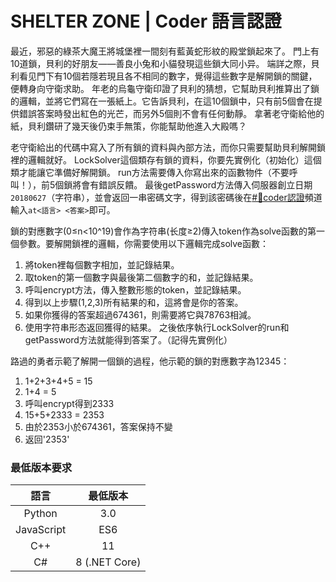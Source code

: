 # SHELTER ZONE | Coder 語言認證

最近，邪惡的綠茶大魔王將城堡裡一間刻有藍黃蛇形紋的殿堂鎖起來了。
門上有10道鎖，貝利的好朋友——善良小兔和小貓發現這些鎖大同小异。
端詳之際，貝利看见門下有10個若隱若現且各不相同的數字，覺得這些數字是解開鎖的關鍵，便轉身向守衛求助。
年老的烏龜守衛印證了貝利的猜想，它幫助貝利推算出了鎖的邏輯，並將它們寫在一張紙上。它告訴貝利，在這10個鎖中，只有前5個會在提供錯誤答案時發出紅色的光芒，而另外5個則不會有任何動靜。
拿著老守衛給他的紙，貝利鑽研了幾天後仍束手無策，你能幫助他進入大殿嗎？

老守衛給出的代碼中寫入了所有鎖的資料與內部方法，而你只需要幫助貝利解開鎖裡的邏輯就好。
LockSolver這個類存有鎖的資料，你要先實例化（初始化）這個類才能讓它準備好解開鎖。
run方法需要傳入你寫出來的函數物件（不要呼叫！），前5個鎖將會有錯誤反饋。
最後getPassword方法傳入伺服器創立日期`20180627`（字符串），並會返回一串密碼文字，得到該密碼後在[#🔰coder認證](https://discordapp.com/channels/445157253385814016/687603306679369768)頻道輸入`at<語言> <答案>`即可。

鎖的對應數字(0≤n<10^19)會作為字符串(长度≥2)傳入token作為solve函數的第一個參數。要解開鎖裡的邏輯，你需要使用以下邏輯完成solve函數：
1. 將token裡每個數字相加，並記錄結果。
2. 取token的第一個數字與最後第二個數字的和，並記錄結果。
3. 呼叫encrypt方法，傳入整數形態的token，並記錄結果。
4. 得到以上步驟(1,2,3)所有結果的和，這將會是你的答案。
5. 如果你獲得的答案超過674361，則需要將它與78763相減。
6. 使用字符串形态返回獲得的結果。
之後依序執行LockSolver的run和getPassword方法就能得到答案了。（記得先實例化）

路過的勇者示範了解開一個鎖的過程，他示範的鎖的對應數字為12345：
1. 1+2+3+4+5 = 15
2. 1+4 = 5
3. 呼叫encrypt得到2333
4. 15+5+2333 = 2353
5. 由於2353小於674361，答案保持不變
6. 返回'2353'

### 最低版本要求
| 語言 | 最低版本 |
| :---: | :----: |
| Python | 3.0 |
| JavaScript | ES6 |
| C++ | 11 |
| C# | 8 (.NET Core) |
